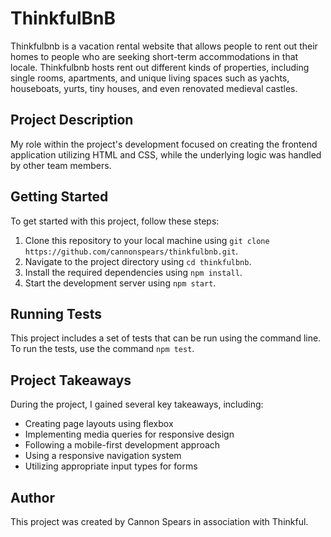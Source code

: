 # ThinkfulBnB

Thinkfulbnb is a vacation rental website that allows people to rent out their homes to people who are seeking short-term accommodations in that locale. Thinkfulbnb hosts rent out different kinds of properties, including single rooms, apartments, and unique living spaces such as yachts, houseboats, yurts, tiny houses, and even renovated medieval castles.

## Project Description

My role within the project's development focused on creating the frontend application utilizing HTML and CSS, while the underlying logic was handled by other team members.

## Getting Started

To get started with this project, follow these steps:

1. Clone this repository to your local machine using `git clone https://github.com/cannonspears/thinkfulbnb.git`.
2. Navigate to the project directory using `cd thinkfulbnb`.
3. Install the required dependencies using `npm install`.
4. Start the development server using `npm start`.

## Running Tests

This project includes a set of tests that can be run using the command line. To run the tests, use the command `npm test`.

## Project Takeaways

During the project, I gained several key takeaways, including:

- Creating page layouts using flexbox
- Implementing media queries for responsive design
- Following a mobile-first development approach
- Using a responsive navigation system
- Utilizing appropriate input types for forms

## Author

This project was created by Cannon Spears in association with Thinkful.
